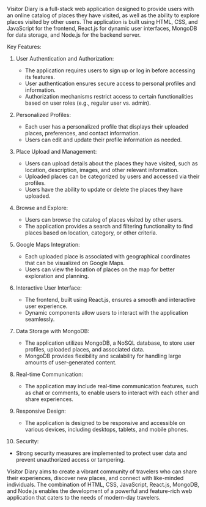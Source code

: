 Visitor Diary is a full-stack web application designed to provide users with an online catalog of places they have visited, as well as the ability to explore places visited by other users. The application is built using HTML, CSS, and JavaScript for the frontend, React.js for dynamic user interfaces, MongoDB for data storage, and Node.js for the backend server.

Key Features:
1. User Authentication and Authorization:
   - The application requires users to sign up or log in before accessing its features.
   - User authentication ensures secure access to personal profiles and information.
   - Authorization mechanisms restrict access to certain functionalities based on user roles (e.g., regular user vs. admin).

2. Personalized Profiles:
   - Each user has a personalized profile that displays their uploaded places, preferences, and contact information.
   - Users can edit and update their profile information as needed.

3. Place Upload and Management:
   - Users can upload details about the places they have visited, such as location, description, images, and other relevant information.
   - Uploaded places can be categorized by users and accessed via their profiles.
   - Users have the ability to update or delete the places they have uploaded.

4. Browse and Explore:
   - Users can browse the catalog of places visited by other users.
   - The application provides a search and filtering functionality to find places based on location, category, or other criteria.

5. Google Maps Integration:
   - Each uploaded place is associated with geographical coordinates that can be visualized on Google Maps.
   - Users can view the location of places on the map for better exploration and planning.

6. Interactive User Interface:
   - The frontend, built using React.js, ensures a smooth and interactive user experience.
   - Dynamic components allow users to interact with the application seamlessly.

7. Data Storage with MongoDB:
   - The application utilizes MongoDB, a NoSQL database, to store user profiles, uploaded places, and associated data.
   - MongoDB provides flexibility and scalability for handling large amounts of user-generated content.

8. Real-time Communication:
   - The application may include real-time communication features, such as chat or comments, to enable users to interact with each other and share experiences.

9. Responsive Design:
   - The application is designed to be responsive and accessible on various devices, including desktops, tablets, and mobile phones.

10. Security:
   - Strong security measures are implemented to protect user data and prevent unauthorized access or tampering.

Visitor Diary aims to create a vibrant community of travelers who can share their experiences, discover new places, and connect with like-minded individuals. The combination of HTML, CSS, JavaScript, React.js, MongoDB, and Node.js enables the development of a powerful and feature-rich web application that caters to the needs of modern-day travelers.
